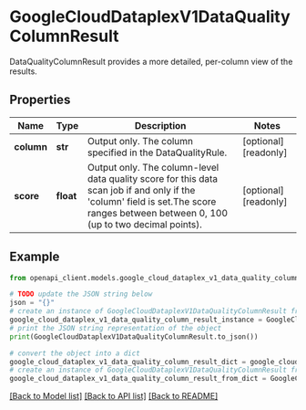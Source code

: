 # GoogleCloudDataplexV1DataQualityColumnResult

DataQualityColumnResult provides a more detailed, per-column view of the results.

## Properties

Name | Type | Description | Notes
------------ | ------------- | ------------- | -------------
**column** | **str** | Output only. The column specified in the DataQualityRule. | [optional] [readonly] 
**score** | **float** | Output only. The column-level data quality score for this data scan job if and only if the &#39;column&#39; field is set.The score ranges between between 0, 100 (up to two decimal points). | [optional] [readonly] 

## Example

```python
from openapi_client.models.google_cloud_dataplex_v1_data_quality_column_result import GoogleCloudDataplexV1DataQualityColumnResult

# TODO update the JSON string below
json = "{}"
# create an instance of GoogleCloudDataplexV1DataQualityColumnResult from a JSON string
google_cloud_dataplex_v1_data_quality_column_result_instance = GoogleCloudDataplexV1DataQualityColumnResult.from_json(json)
# print the JSON string representation of the object
print(GoogleCloudDataplexV1DataQualityColumnResult.to_json())

# convert the object into a dict
google_cloud_dataplex_v1_data_quality_column_result_dict = google_cloud_dataplex_v1_data_quality_column_result_instance.to_dict()
# create an instance of GoogleCloudDataplexV1DataQualityColumnResult from a dict
google_cloud_dataplex_v1_data_quality_column_result_from_dict = GoogleCloudDataplexV1DataQualityColumnResult.from_dict(google_cloud_dataplex_v1_data_quality_column_result_dict)
```
[[Back to Model list]](../README.md#documentation-for-models) [[Back to API list]](../README.md#documentation-for-api-endpoints) [[Back to README]](../README.md)


